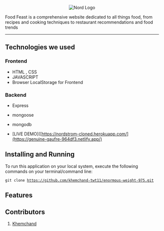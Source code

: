 <p align="center">
  <img src="https://res.cloudinary.com/dmskljxga/image/upload/v1680505229/logo_ykjng3.png" alt="Nord Logo">
</p>


Food Feast is a comprehensive website dedicated to all things food, from recipes and cooking techniques to restaurant recommendations and food trends

---

## Technologies we used

<!-- <hr> -->
### Frontend
- HTML , CSS
- JAVASCRIPT
- Browser LocalStorage for Frontend

### Backend
- Express
- mongoose
- mongodb

- [LIVE DEMO]([https://nordstrom-cloned.herokuapp.com/](https://genuine-gaufre-964df3.netlify.app/)

## Installing and Running

<!-- <hr> -->

To run this application on your local system, execute the following commands on your terminal/command line:

<code>git clone https://github.com/khemchand-twt11/enormous-weight-975.git</code>

## Features

<!-- --- -->

## Contributors

1. [Khemchand](https://github.com/khemchand-twt11)

